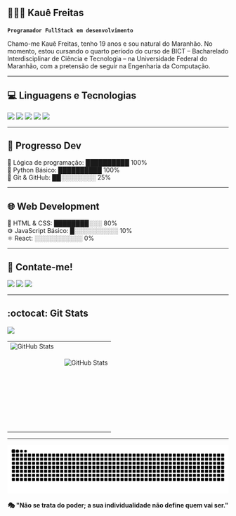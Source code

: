 ## 👨🏻‍💻​ Kauê Freitas
**`Programador FullStack em desenvolvimento`**

Chamo-me Kauê Freitas, tenho 19 anos e sou natural do Maranhão. No momento, estou cursando o quarto período do curso de BICT – Bacharelado Interdisciplinar de Ciência e Tecnologia – na Universidade Federal do Maranhão, com a pretensão de seguir na Engenharia da Computação.

---

## 💻​ Linguagens e Tecnologias​ 

<div>
    <img height="32.5px" src="https://cdn.jsdelivr.net/gh/devicons/devicon@latest/icons/html5/html5-original.svg" />
    <img height="32.5px" src="https://cdn.jsdelivr.net/gh/devicons/devicon@latest/icons/css3/css3-original.svg" />
    <img height="30px" src="https://cdn.jsdelivr.net/gh/devicons/devicon@latest/icons/javascript/javascript-original.svg" />
    <img height="37.5px" src="https://cdn.jsdelivr.net/gh/devicons/devicon@latest/icons/python/python-original.svg" />
    <img height="36px" src="https://cdn.jsdelivr.net/gh/devicons/devicon@latest/icons/cplusplus/cplusplus-original.svg" />
</div>

---

## 🤯 Progresso Dev

🧠 Lógica de programação: ██████████ 100%  
🐍 Python Básico:         ██████████ 100%  
🔧 Git & GitHub:          ██░░░░░░░░ 25%  

---

## 🌐 Web Development
 🧱 HTML & CSS:            ████████░░░ 80%  
 ⚙️ JavaScript Básico:     █░░░░░░░░░░ 10%   
 ⚛️ React:                 ░░░░░░░░░░░ 0%   

 ---
 
## 📧​ Contate-me!
<div> 
  <a href="https://instagram.com/x_kauee" target="_blank"><img src="https://img.shields.io/badge/-Instagram-%23E4405F?style=for-the-badge&logo=instagram&logoColor=white" target="_blank"></a> 
  <a href = "mailto:kauefreitas019@gmail.com"><img src="https://img.shields.io/badge/-Gmail-d00000?style=for-the-badge&logo=gmail&logoColor=white" target="_blank"></a>
  <a href="https://www.linkedin.com/in/kauê-freitas-715772349?utm_source=share&utm_campaign=share_via&utm_content=profile&utm_medium=android_app" target="_blank"><img src="https://img.shields.io/badge/-LinkedIn-%230077B5?style=for-the-badge&logo=linkedin&logoColor=white" target="_blank"></a> 
</div>

---

## :octocat: Git Stats 
![](https://komarev.com/ghpvc/?username=Nersters)
<table align="center">
 <tr>
      <td>
          <img 
    align="left" 
    alt="GitHub Stats" 
    height="200" 
    style="padding-right: 10px;" 
    src="https://github-readme-stats.vercel.app/api?username=nersters&show_icons=true&theme=tokyonight&include_all_commits=true&locale=pt-br" 
/>    
</td>     
     <td>
         <img 
    align="left" 
    alt="GitHub Stats" 
    height="125" 
    src="https://github-readme-stats.vercel.app/api/top-langs/?username=nersters&theme=tokyonight&layout=compact&custom_title=Tecnologias&langs_count=9" 
  />

</td>
 </tr>
</table>

---

![snake gif](https://github.com/nersters/nersters/blob/output/github-snake-dark.svg)

<p align="center"><b>🎭​ "Não se trata do poder; a sua individualidade não define quem vai ser." </b></p>





